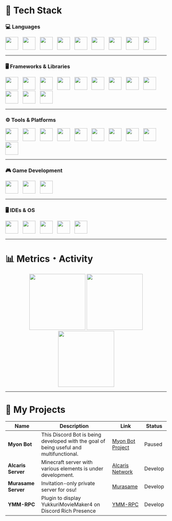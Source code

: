 # 🚀 Tech Stack

### 💻 Languages

<div align="left">
  <img src="https://skillicons.dev/icons?i=js" height="40"/>
  <img width="6" />
  <img src="https://skillicons.dev/icons?i=ts" height="40"/>
  <img width="6" />
  <img src="https://skillicons.dev/icons?i=py" height="40"/>
  <img width="6" />
  <img src="https://skillicons.dev/icons?i=java" height="40"/>
  <img width="6" />
  <img src="https://skillicons.dev/icons?i=kotlin" height="40"/>
  <img width="6" />
  <img src="https://skillicons.dev/icons?i=cs" height="40"/>
  <img width="6" />
  <img src="https://skillicons.dev/icons?i=go" height="40"/>
  <img width="6" />
  <img src="https://skillicons.dev/icons?i=dart" height="40"/>
  <img width="6" />
  <img src="https://skillicons.dev/icons?i=lua" height="40"/>
</div>

---

### 🖥️ Frameworks & Libraries

<div align="left">
  <img src="https://skillicons.dev/icons?i=react" height="40"/>
  <img width="6" />
  <img src="https://skillicons.dev/icons?i=vue" height="40"/>
  <img width="6" />
  <img src="https://skillicons.dev/icons?i=nuxtjs" height="40"/>
  <img width="6" />
  <img src="https://skillicons.dev/icons?i=nextjs" height="40"/>
  <img width="6" />
  <img src="https://skillicons.dev/icons?i=remix" height="40"/>
  <img width="6" />
  <img src="https://skillicons.dev/icons?i=flutter" height="40"/>
  <img width="6" />
  <img src="https://skillicons.dev/icons?i=fastapi" height="40"/>
  <img width="6" />
  <img src="https://skillicons.dev/icons?i=tailwindcss" height="40"/>
  <img width="6" />
  <img src="https://skillicons.dev/icons?i=mui" height="40"/>
  <img width="6" />
  <img src="https://skillicons.dev/icons?i=vite" height="40"/>
  <img width="6" />
  <img src="https://skillicons.dev/icons?i=qt" height="40"/>
  <img width="6" />
  <img src="https://skillicons.dev/icons?i=tauri" height="40"/>
</div>

---

### ⚙️ Tools & Platforms

<div align="left">
  <img src="https://skillicons.dev/icons?i=docker" height="40"/>
  <img width="6" />
  <img src="https://skillicons.dev/icons?i=kubernetes" height="40"/>
  <img width="6" />
  <img src="https://skillicons.dev/icons?i=git" height="40"/>
  <img width="6" />
  <img src="https://skillicons.dev/icons?i=gradle" height="40"/>
  <img width="6" />
  <img src="https://skillicons.dev/icons?i=redis" height="40"/>
  <img width="6" />
  <img src="https://skillicons.dev/icons?i=grafana" height="40"/>
  <img width="6" />
  <img src="https://skillicons.dev/icons?i=supabase" height="40"/>
  <img width="6" />
  <img src="https://skillicons.dev/icons?i=sentry" height="40"/>
  <img width="6" />
  <img src="https://skillicons.dev/icons?i=proxmox" height="40"/>
  <img width="6" />
  <img src="https://skillicons.dev/icons?i=argo" height="40"/>
</div>

---

### 🎮 Game Development

<div align="left">
  <img src="https://skillicons.dev/icons?i=unity" height="40"/>
  <img width="6" />
  <img src="https://skillicons.dev/icons?i=unreal" height="40"/>
  <img width="6" />
  <img src="https://skillicons.dev/icons?i=blender" height="40"/>
</div>

---

### 🖥️ IDEs & OS

<div align="left">
  <img src="https://skillicons.dev/icons?i=vscode" height="40"/>
  <img width="6" />
  <img src="https://skillicons.dev/icons?i=idea" height="40"/>
  <img width="6" />
  <img src="https://skillicons.dev/icons?i=rider" height="40"/>
  <img width="6" />
  <img src="https://skillicons.dev/icons?i=ubuntu" height="40"/>
  <img width="6" />
  <img src="https://skillicons.dev/icons?i=windows" height="40"/>
</div>

---

# 📊 Metrics・Activity

<div align="center">
  <img src="https://github-readme-stats.vercel.app/api?username=namakemono-san&show_icons=true&theme=tokyonight" height="175" />
  <img src="https://github-readme-stats.vercel.app/api/top-langs?username=namakemono-san&layout=compact&card_width=320&langs_count=6&theme=tokyonight" height="175" />
</div>

<div align="center">
  <img src="https://github-readme-streak-stats.herokuapp.com/?user=namakemono-san&theme=tokyonight" height="175" />
</div>

---

# 📂 My Projects

| Name                 | Description                                                                            | Link                                                             | Status     |
|----------------------|----------------------------------------------------------------------------------------|------------------------------------------------------------------|------------|
| **Myon Bot**         | This Discord Bot is being developed with the goal of being useful and multifunctional. | [Myon Bot Project](https://github.com/Myon-Bot-Project)          | Paused     |
| **Alcaris Server**   | Minecraft server with various elements is under development.                           | [Alcaris Network](https://github.com/AlcarisMinecraftServer/)    | Develop    |
| **Murasame Server**  | Invitation-only private server for osu!                                                | [Murasame](https://github.com/murasameosu)                       | Develop    |
| **YMM-RPC**          | Plugin to display YukkuriMovieMaker4 on Discord Rich Presence                          | [YMM-RPC](https://github.com/namakemono-san/YMM-RPC)             | Develop    |
